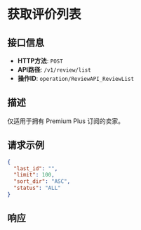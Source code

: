 # 获取评价列表

## 接口信息

- **HTTP方法**: `POST`
- **API路径**: `/v1/review/list`
- **操作ID**: `operation/ReviewAPI_ReviewList`

## 描述

仅适用于拥有 Premium Plus 订阅的卖家。

## 请求示例

```json
{
  "last_id": "",
  "limit": 100,
  "sort_dir": "ASC",
  "status": "ALL"
}
```

## 响应
